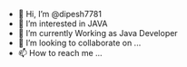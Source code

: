 - 👋 Hi, I’m @dipesh7781
- 👀 I’m interested in JAVA 
- 🌱 I’m currently Working as Java Developer
- 💞️ I’m looking to collaborate on ...
- 📫 How to reach me ...

<!---
dipesh7781/dipesh7781 is a ✨ special ✨ repository because its `README.md` (this file) appears on your GitHub profile.
You can click the Preview link to take a look at your changes.
--->
